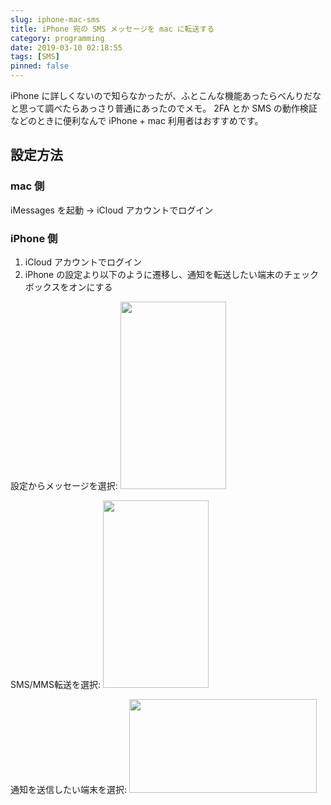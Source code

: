 ```yaml
---
slug: iphone-mac-sms
title: iPhone 宛の SMS メッセージを mac に転送する
category: programming
date: 2019-03-10 02:18:55
tags: [SMS]
pinned: false
---
```


iPhone に詳しくないので知らなかったが、ふとこんな機能あったらべんりだなと思って調べたらあっさり普通にあったのでメモ。
2FA とか SMS の動作検証などのときに便利なんで iPhone + mac 利用者はおすすめです。

## 設定方法
### mac 側

iMessages を起動 → iCloud アカウントでログイン


### iPhone 側

1. iCloud アカウントでログイン
2. iPhone の設定より以下のように遷移し、通知を転送したい端末のチェックボックスをオンにする

設定からメッセージを選択:
<a href="https://static.53ningen.com/wp-content/uploads/2019/03/10021541/6A1456D1-36CF-41B7-AF3B-171973AC1904.png"><img src="https://static.53ningen.com/wp-content/uploads/2019/03/10021541/6A1456D1-36CF-41B7-AF3B-171973AC1904-169x300.png" alt="" width="169" height="300" class="alignnone size-medium wp-image-4538" /></a>

SMS/MMS転送を選択:
<a href="https://static.53ningen.com/wp-content/uploads/2019/03/10021544/F6F8E505-D593-4B24-A72D-BE27C3FD52A4.png"><img src="https://static.53ningen.com/wp-content/uploads/2019/03/10021544/F6F8E505-D593-4B24-A72D-BE27C3FD52A4-169x300.png" alt="" width="169" height="300" class="alignnone size-medium wp-image-4539" /></a>

通知を送信したい端末を選択:
<a href="https://static.53ningen.com/wp-content/uploads/2019/03/10021546/587E9006-E428-4641-B903-E9AE8A61579D.jpeg"><img src="https://static.53ningen.com/wp-content/uploads/2019/03/10021546/587E9006-E428-4641-B903-E9AE8A61579D-300x150.jpeg" alt="" width="300" height="150" class="alignnone size-medium wp-image-4540" /></a>

